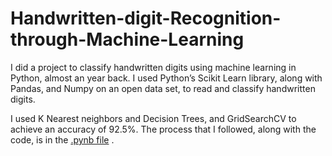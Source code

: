 # Handwritten-digit-Recognition-through-Machine-Learning

I did a project to classify handwritten digits using machine learning in Python, almost an year back. I used Python’s Scikit Learn library, along with Pandas, and Numpy on an open data set, to read and classify handwritten digits.

I used K Nearest neighbors and Decision Trees, and GridSearchCV to achieve an accuracy of 92.5%. The process that I followed, along with the code, is in the [.pynb file](https://github.com/abhishekchhibber/Handwritten-digit-Recognition-through-Machine-Learning/blob/master/Handwritten%20digit%20Recognition%20through%20Machine%20Learning.ipynb) . 
